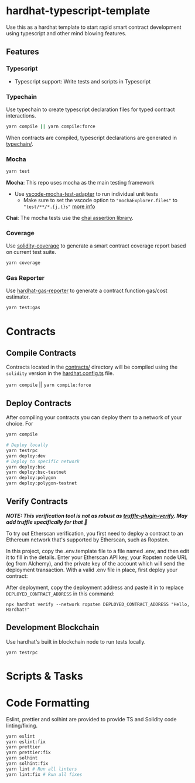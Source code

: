 # hardhat-typescript-template

Use this as a hardhat template to start rapid smart contract development using typescript and other mind blowing features.

<!-- TODO: Features
- Hardhat React
- CI + Coverage and Gas estimations
- Husky to generate types and lint checking before commits
 -->

## Features

### Typescript

- Typescript support: Write tests and scripts in Typescript

### Typechain

Use typechain to create typescript declaration files for typed contract interactions.

```bash
yarn compile || yarn compile:force
```

When contracts are compiled, typescript declarations are generated in [typechain/](./typechain).

### Mocha

```bash
yarn test
```

**Mocha**: This repo uses mocha as the main testing framework

- Use [vscode-mocha-test-adapter](https://marketplace.visualstudio.com/items?itemName=hbenl.vscode-mocha-test-adapter) to run individual unit tests
  - Make sure to set the vscode option to `"mochaExplorer.files"` to `"test/**/*.{j,t}s"` [more info](https://hardhat.org/guides/vscode-tests.html)

**Chai**: The mocha tests use the [chai assertion library](https://www.chaijs.com/).

### Coverage

Use [solidity-coverage](https://hardhat.org/plugins/solidity-coverage.html) to generate a smart contract coverage report based on current test suite.

```bash
yarn coverage
```

### Gas Reporter

Use [hardhat-gas-reporter](https://hardhat.org/plugins/hardhat-gas-reporter.html) to generate a contract function gas/cost estimator.

```bash
yarn test:gas
```

# Contracts

## Compile Contracts

Contracts located in the [contracts/](./contracts) directory will be compiled using the `solidity` version in the [hardhat.config.ts](./hardhat.config.ts) file.

`yarn compile` || `yarn compile:force`

## Deploy Contracts

After compiling your contracts you can deploy them to a network of your choice. For

```bash
yarn compile
```

```bash
# Deploy locally
yarn testrpc
yarn deploy:dev
# Deploy to specific network
yarn deploy:bsc
yarn deploy:bsc-testnet
yarn deploy:polygon
yarn deploy:polygon-testnet
```

## Verify Contracts
**_NOTE: This verification tool is not as robust as [truffle-plugin-verify](https://www.npmjs.com/package/truffle-plugin-verify). May add truffle specifically for that :thinking:_**

To try out Etherscan verification, you first need to deploy a contract to an Ethereum network that's supported by Etherscan, such as Ropsten.

In this project, copy the .env.template file to a file named .env, and then edit it to fill in the details. Enter your Etherscan API key, your Ropsten node URL (eg from Alchemy), and the private key of the account which will send the deployment transaction. With a valid .env file in place, first deploy your contract:

After deployment, copy the deployment address and paste it in to replace `DEPLOYED_CONTRACT_ADDRESS` in this command:

```shell
npx hardhat verify --network ropsten DEPLOYED_CONTRACT_ADDRESS "Hello, Hardhat!"
```

## Development Blockchain

Use hardhat's built in blockchain node to run tests locally.

```bash
yarn testrpc
```

# Scripts & Tasks

<!-- TODO: Provide info on writing and running scripts -->
<!-- TODO: Provide info on writing and running tasks -->

# Code Formatting

Eslint, prettier and solhint are provided to provide TS and Solidity code linting/fixing.

```bash
yarn eslint
yarn eslint:fix
yarn prettier
yarn prettier:fix
yarn solhint
yarn solhint:fix
yarn lint # Run all linters
yarn lint:fix # Run all fixes
```
